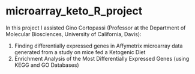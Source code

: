 # microarray_keto_R_project
In this project I assisted Gino Cortopassi (Professor at the Department of Molecular Biosciences, University of California, Davis): 
1. Finding differentially expressed genes in Affymetrix microarray data generated from a study on mice fed a Ketogenic Diet
2. Enrichment Analysis of the Most Differentially Expressed Genes
(using KEGG and GO Databases)
